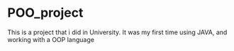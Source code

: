 # POO_project

This is a project that i did in University. It was my first time using JAVA, and working with a OOP language
